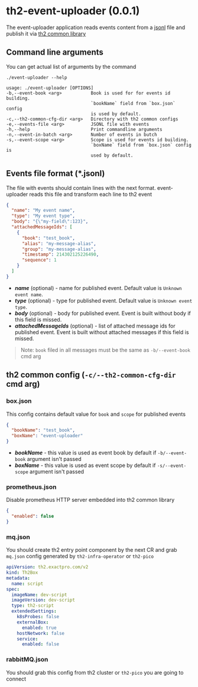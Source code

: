 # th2-event-uploader (0.0.1)

The event-uploader application reads events content from a [jsonl](https://jsonlines.org/) file and publish it via [th2 common library](https://github.com/th2-net/th2-common-j)

## Command line arguments
You can get actual list of arguments by the command
```shell
./event-uploader --help
```
```text
usage: ./event-uploader [OPTIONS]
-b,--event-book <arg>           Book is used for for events id building.
                                `bookName` field from `box.json` config
                                is used by default.
-c,--th2-common-cfg-dir <arg>   Directory with th2 common configs
-e,--events-file <arg>          JSONL file with events
-h,--help                       Print commandline arguments
-n,--event-in-batch <arg>       Number of events in butch
-s,--event-scope <arg>          Scope is used for events id building.
                                `boxName` field from `box.json` config is
                                used by default.
```

## Events file format (*.jsonl)
The file with events should contain lines with the next format. event-uploader reads this file and transform each line to th2 event
```json
{
  "name": "My event name",
  "type": "My event type",
  "body": "{\"my-field\":123}",
  "attachedMessageIds": [
    {
      "book": "test_book",
      "alias": "my-message-alias",
      "group": "my-message-alias",
      "timestamp": 214302125226490,
      "sequence": 1
    }
  ]
}
```
* **_name_** (optional) - name for published event. Default value is `Unknown event name`.
* **_type_** (optional) - type for published event. Default value is `Unknown event type`.
* **_body_** (optional) - body for published event. Event is built without body if this field is missed.
* **_attachedMessageIds_** (optional) - list of attached message ids for published event. Event is built without attached messages if this field is missed.<br>
> Note: `book` filed in all messages must be the same as `-b/--event-book` cmd arg

## th2 common config (`-c/--th2-common-cfg-dir` cmd arg)

### box.json
This config contains default value for `book` and `scope` for published events
```json
{
  "bookName": "test_book",
  "boxName": "event-uploader"
}
```
* **_bookName_** - this value is used as event book by default if `-b/--event-book` argument isn't passed
* **_boxName_** - this value is used as event scope by default if `-s/--event-scope` argument isn't passed

### prometheus.json
Disable prometheus HTTP server embedded into th2 common library
```json
{
  "enabled": false
}
```

### mq.json
You should create th2 entry point component by the next CR and grab `mq.json` config generated by `th2-infra-operator` or `th2-pico` 
```yaml
apiVersion: th2.exactpro.com/v2
kind: Th2Box
metadata:
  name: script
spec:
  imageName: dev-script
  imageVersion: dev-script
  type: th2-script
  extendedSettings:
    k8sProbes: false
    externalBox:
      enabled: true
    hostNetwork: false
    service:
      enabled: false
```

### rabbitMQ.json
You should grab this config from th2 cluster or `th2-pico` you are going to connect 
